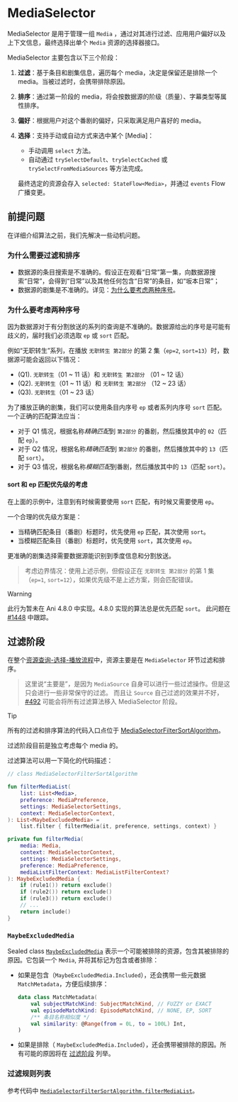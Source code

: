 # MediaSelector

MediaSelector 是用于管理一组 `Media`
，通过对其进行过滤、应用用户偏好以及上下文信息，最终选择出单个 `Media` 资源的选择器接口。

MediaSelector 主要包含以下三个阶段：

1. **过滤**：基于条目和剧集信息，遍历每个 media，决定是保留还是排除一个
   media。当被过滤时，会携带排除原因。
2. **排序**：通过第一阶段的 media，将会按数据源的阶级（质量）、字幕类型等属性排序。
3. **偏好**：根据用户对这个番剧的偏好，只采取满足用户喜好的 media。
4. **选择**：支持手动或自动方式来选中某个 [Media]：
    - 手动调用 `select` 方法。
    - 自动通过 `trySelectDefault`、`trySelectCached` 或 `trySelectFromMediaSources` 等方法完成。

   最终选定的资源会存入 `selected: StateFlow<Media>`，并通过 `events` Flow 广播变更。

## 前提问题

在详细介绍算法之前，我们先解决一些动机问题。

### 为什么需要过滤和排序

- 数据源的条目搜索是不准确的。假设正在观看“日常”第一集，向数据源搜索“日常”，会得到“日常”以及其他任何包含“日常”的条目，如“坂本日常”；
- 数据源的剧集是不准确的。详见：[为什么要考虑两种序号](#为什么要考虑两种序号)。

### 为什么要考虑两种序号

因为数据源对于有分割放送的系列的查询是不准确的。数据源给出的序号是可能有歧义的，届时我们必须选取 `ep`
或 `sort` 匹配。

例如“无职转生”系列，在播放 `无职转生 第2部分` 的第 2 集（`ep=2`, `sort=13`）时，数据源可能会返回以下情况：

- (Q1). `无职转生`（01 ~ 11 话）和 `无职转生 第2部分`
  （01 ~ 12 话）
- (Q2). `无职转生`（01 ~ 11 话）和 `无职转生 第2部分`
  （12 ~ 23 话）
- (Q3). `无职转生`（01 ~ 23 话）

为了播放正确的剧集，我们可以使用条目内序号 `ep` 或者系列内序号 `sort` 匹配。一个正确的匹配算法应当：

- 对于 Q1 情况，根据名称*精确匹配*到 `第2部分` 的番剧，然后播放其中的 `02`（匹配 `ep`）。
- 对于 Q2 情况，根据名称*精确匹配*到 `第2部分` 的番剧，然后播放其中的 `13`（匹配 `sort`）。
- 对于 Q3 情况，根据名称*模糊匹配*到番剧，然后播放其中的 `13`（匹配 `sort`）。

#### sort 和 ep 匹配优先级的考虑

在上面的示例中，注意到有时候需要使用 `sort` 匹配，有时候又需要使用 `ep`。

一个合理的优先级方案是：

- 当精确匹配条目（番剧）标题时，优先使用 `ep` 匹配，其次使用 `sort`。
- 当模糊匹配条目（番剧）标题时，优先使用 `sort`，其次使用 `ep`。

更准确的剧集选择需要数据源能识别到季度信息和分割放送。

> 考虑边界情况：使用上述示例，但假设正在 `无职转生 第2部分` 的第 1 集（`ep=1`,
`sort=12`），如果优先级不是上述方案，则会匹配错误。

> [!WARNING]
>
> 此行为暂未在 Ani 4.8.0 中实现。4.8.0 实现的算法总是优先匹配 `sort`。
> 此问题在 [#1448](https://github.com/open-ani/animeko/issues/1448) 中跟踪。

## 过滤阶段

在整个[资源查询-选择-播放流程](../media-framework.md#资源查询-选择-播放流程)中，资源主要是在
`MediaSelector` 环节过滤和排序。

> 这里说“主要是”，是因为 `MediaSource` 自身可以进行一些过滤操作。但是这只会进行一些非常保守的过滤。
> 而且让 `Source` 自己过滤的效果并不好，[#492](https://github.com/open-ani/animeko/issues/492)
> 可能会将所有过滤算法移入 MediaSelector 阶段。

> [!TIP]
>
> 所有的过滤和排序算法的代码入口点位于 [MediaSelectorFilterSortAlgorithm][MediaSelectorFilterSortAlgorithm]。

过滤阶段目前是独立考虑每个 media 的。

过滤算法可以用一下简化的代码描述：

```kotlin
// class MediaSelectorFilterSortAlgorithm

fun filterMediaList(
    list: List<Media>,
    preference: MediaPreference,
    settings: MediaSelectorSettings,
    context: MediaSelectorContext,
): List<MaybeExcludedMedia> =
    list.filter { filterMedia(it, preference, settings, context) }

private fun filterMedia(
    media: Media,
    context: MediaSelectorContext,
    settings: MediaSelectorSettings,
    preference: MediaPreference,
    mediaListFilterContext: MediaListFilterContext?
): MaybeExcludedMedia {
    if (rule1()) return exclude()
    if (rule2()) return exclude()
    if (rule3()) return exclude()
    // ...
    return include()
}
```

### `MaybeExcludedMedia`

Sealed class [`MaybeExcludedMedia`][MaybeExcludedMedia] 表示一个可能被排除的资源，包含其被排除的原因。它包装一个
`Media`, 并将其标记为包含或者排除：

- 如果是包含（`MaybeExcludedMedia.Included`），还会携带一些元数据 `MatchMetadata`，方便后续排序：
   ```kotlin
   data class MatchMetadata(
       val subjectMatchKind: SubjectMatchKind, // FUZZY or EXACT
       val episodeMatchKind: EpisodeMatchKind, // NONE, EP, SORT
       /** 条目名称相似度 */
       val similarity: @Range(from = 0L, to = 100L) Int,
   )
   ```
- 如果是排除（
  `MaybeExcludedMedia.Included`），还会携带被排除的原因。所有可能的原因将在 [过滤阶段](#过滤阶段) 列举。

### 过滤规则列表

参考代码中 [`MediaSelectorFilterSortAlgorithm.filterMediaList`][MediaSelectorFilterSortAlgorithm]。

[MediaSelectorFilterSortAlgorithm]: ../../../../app/shared/app-data/src/commonMain/kotlin/domain/media/selector/filter/MediaSelectorFilterSortAlgorithm.kt

[MaybeExcludedMedia]: ../../../../app/shared/app-data/src/commonMain/kotlin/domain/media/selector/MaybeExcludedMedia.kt


